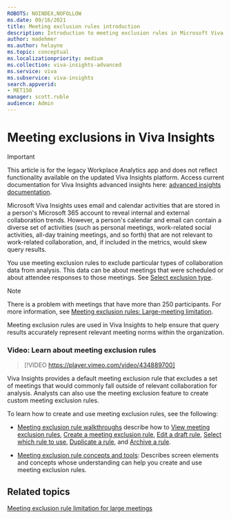 ```yaml
---
ROBOTS: NOINDEX,NOFOLLOW
ms.date: 09/16/2021
title: Meeting exclusion rules introduction
description: Introduction to meeting exclusion rules in Microsoft Viva Insights  
author: madehmer
ms.author: helayne
ms.topic: conceptual
ms.localizationpriority: medium 
ms.collection: viva-insights-advanced 
ms.service: viva 
ms.subservice: viva-insights 
search.appverid: 
- MET150 
manager: scott.ruble
audience: Admin
---
```


# Meeting exclusions in Viva Insights


>[!Important]
>This article is for the legacy Workplace Analytics app and does not reflect functionality available on the updated Viva Insights platform. Access current documentation for Viva Insights advanced insights here: [advanced insights documentation](../advanced/introduction-to-advanced-insights.md).

Microsoft Viva Insights uses email and calendar activities that are stored in a person's Microsoft 365 account to reveal internal and external collaboration trends. However, a person's calendar and email can contain a diverse set of activities (such as personal meetings, work-related social activities, all-day training meetings, and so forth) that are not relevant to work-related collaboration, and, if included in the metrics, would skew query results.

You use meeting exclusion rules to exclude particular types of collaboration data from analysis. This data can be about meetings that were scheduled or about attendee responses to those meetings. See [Select exclusion type](/viva/insights/tutorials/meeting-exclusion-concept?toc=/viva/insights/use/toc.json&bc=/viva/insights/breadcrumb/toc.json#select-exclusion-type).

>[!Note]
>There is a problem with meetings that have more than 250 participants. For more information, see [Meeting exclusion rules: Large-meeting limitation](/viva/insights/tutorials/meeting-exclusion-250?toc=/viva/insights/use/toc.json&bc=/viva/insights/breadcrumb/toc.json).

Meeting exclusion rules are used in Viva Insights to help ensure that query results accurately represent relevant meeting norms within the organization. <!-- Organizations can also use these rules to promote privacy by excluding from analysis meetings that are of a sensitive nature.  -->

### Video: Learn about meeting exclusion rules

<!-- FOR THIS VIDEO LINK, VERIFY THE EMBED/SCREEN SETTINGS. 
WE USE THE FOLLOWING ONES IN OTHER PLACES: 

> [!VIDEO https://player.vimeo.com/video/434889700]
-->

> [!VIDEO https://player.vimeo.com/video/434889700]

Viva Insights provides a default meeting exclusion rule that excludes a set of meetings that would commonly fall outside of relevant collaboration for analysis. Analysts can also use the meeting exclusion feature to create custom meeting exclusion rules.

To learn how to create and use meeting exclusion rules, see the following:  

* [Meeting exclusion rule walkthroughs](/viva/insights/tutorials/meeting-exclusion-rules?toc=/viva/insights/use/toc.json&bc=/viva/insights/breadcrumb/toc.json) describe how to [View meeting exclusion rules](/viva/insights/tutorials/meeting-exclusion-rules?toc=/viva/insights/use/toc.json&bc=/viva/insights/breadcrumb/toc.json#to-view-meeting-exclusion-rules), [Create a meeting exclusion rule](/viva/insights/tutorials/meeting-exclusion-rules?toc=/viva/insights/use/toc.json&bc=/viva/insights/breadcrumb/toc.json#create-a-meeting-exclusion-rule), [Edit a draft rule](/viva/insights/tutorials/meeting-exclusion-rules?toc=/viva/insights/use/toc.json&bc=/viva/insights/breadcrumb/toc.json#edit-a-draft-rule), [Select which rule to use](/viva/insights/tutorials/meeting-exclusion-rules?toc=/viva/insights/use/toc.json&bc=/viva/insights/breadcrumb/toc.json#select-which-rule-to-use), [Duplicate a rule](/viva/insights/tutorials/meeting-exclusion-rules?toc=/viva/insights/use/toc.json&bc=/viva/insights/breadcrumb/toc.json#duplicate-a-rule), and [Archive a rule](/viva/insights/tutorials/meeting-exclusion-rules?toc=/viva/insights/use/toc.json&bc=/viva/insights/breadcrumb/toc.json#archive-a-rule).

* [Meeting exclusion rule concepts and tools](/viva/insights/tutorials/meeting-exclusion-concept?toc=/viva/insights/use/toc.json&bc=/viva/insights/breadcrumb/toc.json): Describes screen elements and concepts whose understanding can help you create and use meeting exclusion rules.

## Related topics

[Meeting exclusion rule limitation for large meetings](/viva/insights/tutorials/meeting-exclusion-250?toc=/viva/insights/use/toc.json&bc=/viva/insights/breadcrumb/toc.json)

